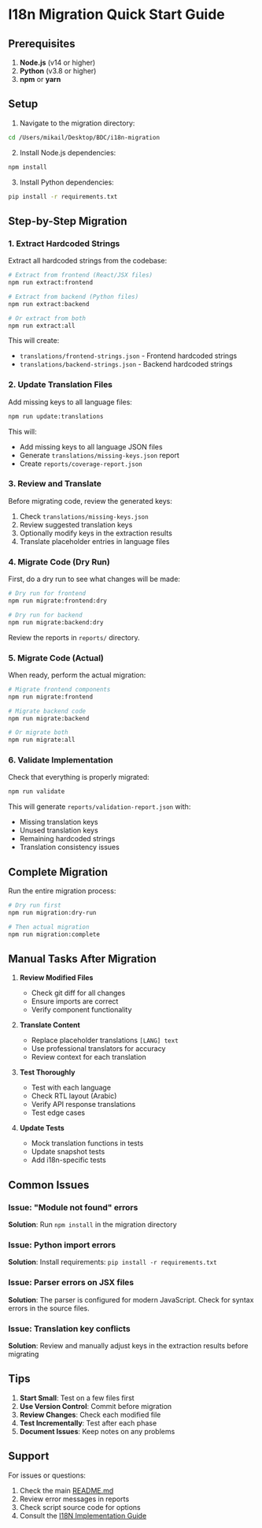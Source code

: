 # I18n Migration Quick Start Guide

## Prerequisites

1. **Node.js** (v14 or higher)
2. **Python** (v3.8 or higher)
3. **npm** or **yarn**

## Setup

1. Navigate to the migration directory:
```bash
cd /Users/mikail/Desktop/BDC/i18n-migration
```

2. Install Node.js dependencies:
```bash
npm install
```

3. Install Python dependencies:
```bash
pip install -r requirements.txt
```

## Step-by-Step Migration

### 1. Extract Hardcoded Strings

Extract all hardcoded strings from the codebase:

```bash
# Extract from frontend (React/JSX files)
npm run extract:frontend

# Extract from backend (Python files)
npm run extract:backend

# Or extract from both
npm run extract:all
```

This will create:
- `translations/frontend-strings.json` - Frontend hardcoded strings
- `translations/backend-strings.json` - Backend hardcoded strings

### 2. Update Translation Files

Add missing keys to all language files:

```bash
npm run update:translations
```

This will:
- Add missing keys to all language JSON files
- Generate `translations/missing-keys.json` report
- Create `reports/coverage-report.json`

### 3. Review and Translate

Before migrating code, review the generated keys:
1. Check `translations/missing-keys.json`
2. Review suggested translation keys
3. Optionally modify keys in the extraction results
4. Translate placeholder entries in language files

### 4. Migrate Code (Dry Run)

First, do a dry run to see what changes will be made:

```bash
# Dry run for frontend
npm run migrate:frontend:dry

# Dry run for backend
npm run migrate:backend:dry
```

Review the reports in `reports/` directory.

### 5. Migrate Code (Actual)

When ready, perform the actual migration:

```bash
# Migrate frontend components
npm run migrate:frontend

# Migrate backend code
npm run migrate:backend

# Or migrate both
npm run migrate:all
```

### 6. Validate Implementation

Check that everything is properly migrated:

```bash
npm run validate
```

This will generate `reports/validation-report.json` with:
- Missing translation keys
- Unused translation keys
- Remaining hardcoded strings
- Translation consistency issues

## Complete Migration

Run the entire migration process:

```bash
# Dry run first
npm run migration:dry-run

# Then actual migration
npm run migration:complete
```

## Manual Tasks After Migration

1. **Review Modified Files**
   - Check git diff for all changes
   - Ensure imports are correct
   - Verify component functionality

2. **Translate Content**
   - Replace placeholder translations `[LANG] text`
   - Use professional translators for accuracy
   - Review context for each translation

3. **Test Thoroughly**
   - Test with each language
   - Check RTL layout (Arabic)
   - Verify API response translations
   - Test edge cases

4. **Update Tests**
   - Mock translation functions in tests
   - Update snapshot tests
   - Add i18n-specific tests

## Common Issues

### Issue: "Module not found" errors
**Solution**: Run `npm install` in the migration directory

### Issue: Python import errors
**Solution**: Install requirements: `pip install -r requirements.txt`

### Issue: Parser errors on JSX files
**Solution**: The parser is configured for modern JavaScript. Check for syntax errors in the source files.

### Issue: Translation key conflicts
**Solution**: Review and manually adjust keys in the extraction results before migrating

## Tips

1. **Start Small**: Test on a few files first
2. **Use Version Control**: Commit before migration
3. **Review Changes**: Check each modified file
4. **Test Incrementally**: Test after each phase
5. **Document Issues**: Keep notes on any problems

## Support

For issues or questions:
1. Check the main [README.md](README.md)
2. Review error messages in reports
3. Check script source code for options
4. Consult the [I18N Implementation Guide](../server/I18N_IMPLEMENTATION_GUIDE.md)